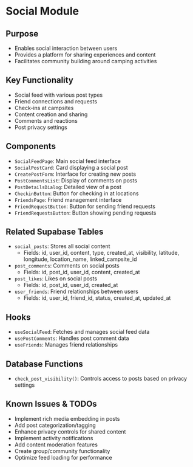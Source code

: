 
# Social Module

## Purpose
- Enables social interaction between users
- Provides a platform for sharing experiences and content
- Facilitates community building around camping activities

## Key Functionality
- Social feed with various post types
- Friend connections and requests
- Check-ins at campsites
- Content creation and sharing
- Comments and reactions
- Post privacy settings

## Components
- `SocialFeedPage`: Main social feed interface
- `SocialPostCard`: Card displaying a social post
- `CreatePostForm`: Interface for creating new posts
- `PostCommentsList`: Display of comments on posts
- `PostDetailsDialog`: Detailed view of a post
- `CheckinButton`: Button for checking in at locations
- `FriendsPage`: Friend management interface
- `FriendRequestButton`: Button for sending friend requests
- `FriendRequestsButton`: Button showing pending requests

## Related Supabase Tables
- `social_posts`: Stores all social content
  - Fields: id, user_id, content, type, created_at, visibility, latitude, longitude, location_name, linked_campsite_id
- `post_comments`: Comments on social posts
  - Fields: id, post_id, user_id, content, created_at
- `post_likes`: Likes on social posts
  - Fields: id, post_id, user_id, created_at
- `user_friends`: Friend relationships between users
  - Fields: id, user_id, friend_id, status, created_at, updated_at

## Hooks
- `useSocialFeed`: Fetches and manages social feed data
- `usePostComments`: Handles post comment data
- `useFriends`: Manages friend relationships

## Database Functions
- `check_post_visibility()`: Controls access to posts based on privacy settings

## Known Issues & TODOs
- Implement rich media embedding in posts
- Add post categorization/tagging
- Enhance privacy controls for shared content
- Implement activity notifications
- Add content moderation features
- Create group/community functionality
- Optimize feed loading for performance
